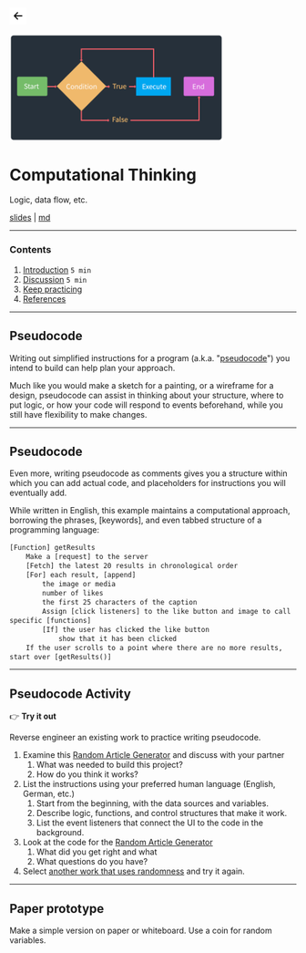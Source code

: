 <!-- paginate: true -->

<a class="back-icon" href="../index.html"><img width="30" src="../assets/img/icons/arrow-left-short.svg"></a>

<img width="375" src="../assets/img/banner/banner-computational-thinking.png">

# Computational Thinking

Logic, data flow, etc.

<span class="slides-small"><a href="../slides/computational-thinking.html">slides</a> | <a href="../topics/computational-thinking.md">md</a></span>

<!--
Presentation comments ...
-->

---


### Contents

1. [Introduction](#introduction) `5 min`
1. [Discussion](#discussion) `5 min`
1. [Keep practicing](#keep-practicing)
1. [References](#references)

<!-- ## Introduction

Review the following sections and perform the activities on your own or with your group.

Perform the task(s) when you see this 👉  emoji

<details>
<summary>Learning Objectives</summary>

Students who complete the following will be able to:

- Describe ...
- List ...
- Explain ...
- Demonstrate ...

</details>

<details>
<summary>Preparation</summary>

Complete the following to prepare for this module

- [Command Line Crash Course](command-line-crash-course.md)

</details> -->






---

## Pseudocode

Writing out simplified instructions for a program (a.k.a. "[pseudocode](https://en.wikipedia.org/wiki/Pseudocode)") you intend to build can help plan your approach.

Much like you would make a sketch for a painting, or a wireframe for a design, pseudocode can assist in thinking about your structure, where to put logic, or how your code will respond to events beforehand, while you still have flexibility to make changes.


---

## Pseudocode

Even more, writing pseudocode as comments gives you a structure within which you can add actual code, and placeholders for instructions you will eventually add.

While written in English, this example maintains a computational approach, borrowing the phrases, [keywords], and even tabbed structure of a programming language:

```
[Function] getResults
    Make a [request] to the server
    [Fetch] the latest 20 results in chronological order
    [For] each result, [append]
        the image or media
        number of likes
        the first 25 characters of the caption
        Assign [click listeners] to the like button and image to call specific [functions]
        [If] the user has clicked the like button
            show that it has been clicked
    If the user scrolls to a point where there are no more results, start over [getResults()]
```

---

## Pseudocode Activity

👉 **Try it out**

Reverse engineer an existing work to practice writing pseudocode.

1. Examine this [Random Article Generator](https://codepen.io/owenmundy/full/PomvjqW) and discuss with your partner
    1. What was needed to build this project?
    1. How do you think it works?
2. List the instructions using your preferred human language (English, German, etc.)
    1. Start from the beginning, with the data sources and variables.
    1. Describe logic, functions, and control structures that make it work.
    1. List the event listeners that connect the UI to the code in the background.
3. Look at the code for the [Random Article Generator](https://codepen.io/owenmundy/pen/PomvjqW?editors=1010)
    1. What did you get right and what
    1. What questions do you have?
4. Select [another work that uses randomness](https://github.com/omundy/dig245-regenerative#example-works) and try it again.



<!-- [University Title Generator](https://universitytitlegenerator.com/) -->
<!-- [University Title Generator](https://github.com/fiatflux/uni-title-gen/blob/master/titlegen.py) -->



---



## Paper prototype

Make a simple version on paper or whiteboard. Use a coin for random variables.











<!--

### Coming soon

- https://csunplugged.org/en/topics/sorting-networks/
- https://edu.google.com/resources/programs/exploring-computational-thinking/
- https://www.digitaltechnologieshub.edu.au/search#/site-search?pageNumber=1&keyword=GoogleCT
- https://www.gettingsmart.com/2018/03/early-learning-strategies-for-developing-computational-thinking-skills/
- https://www.google.com/search?q=computational-thinking&safe=off&rlz=1C5CHFA_enUS903US909&sxsrf=ALeKk02K0Ksznja200f7HCS29B35WmiJ_g:1619879844197&source=lnms&tbm=isch&sa=X&ved=2ahUKEwiwmsTV2qjwAhXDKs0KHdJFC7sQ_AUoAXoECAEQAw&biw=1920&bih=1066#imgrc=nXOw92GlPSFwAM




### Notes

- State, state control, build state machine
- Iteration, structure, flow chart to describe
- logic / flow structure, flow chart to describe
- algorithms - create your own to represent some thing that exists in the world.


## Discussion

In your group, discuss the following.


## Keep practicing



## References -->
